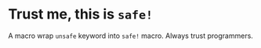 # Trust me, this is `safe!`

A macro wrap `unsafe` keyword into `safe!` macro. Always trust programmers.

